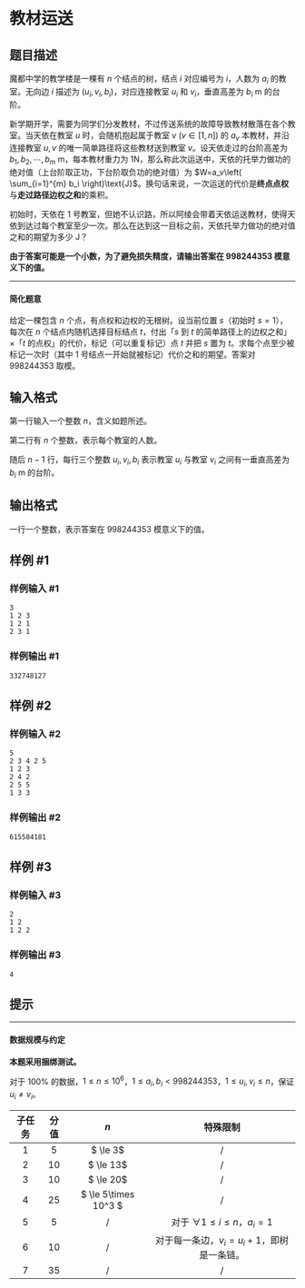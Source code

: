 # 教材运送

## 题目描述

魔都中学的教学楼是一棵有 $n$ 个结点的树，结点 $i$ 对应编号为 $i$，人数为 $a_i$ 的教室。无向边 $i$ 描述为 $(u_i,v_i,b_i)$，对应连接教室 $u_i$ 和 $v_i$，垂直高差为 $b_i\ \text{m}$ 的台阶。

新学期开学，需要为同学们分发教材，不过传送系统的故障导致教材散落在各个教室。当天依在教室 $u$ 时，会随机抱起属于教室 $v~(v\in[1,n])$ 的 $a_v$ 本教材，并沿连接教室 $u,v$ 的唯一简单路径将这些教材送到教室 $v$。设天依走过的台阶高差为 $b_1,b_2,\cdots,b_m\ \text{m}$，每本教材重力为 $1\text{N}$，那么称此次运送中，天依的托举力做功的绝对值（上台阶取正功，下台阶取负功的绝对值）为 $W=a_v\left( \sum_{i=1}^{m} b_i \right)\text{J}$。换句话来说，一次运送的代价是**终点点权**与**走过路径边权之和**的乘积。

初始时，天依在 $1$ 号教室，但她不认识路，所以阿绫会带着天依运送教材，使得天依到达过每个教室至少一次。那么在达到这一目标之前，天依托举力做功的绝对值之和的期望为多少 $\text{J}$？

**由于答案可能是一个小数，为了避免损失精度，请输出答案在 $998244353$ 模意义下的值。**

------------

#### 简化题意

给定一棵包含 $n$ 个点，有点权和边权的无根树。设当前位置 $s$（初始时 $s=1$），每次在 $n$ 个结点内随机选择目标结点 $t$，付出「$s$ 到 $t$ 的简单路径上的边权之和」$\times$「$t$ 的点权」的代价，标记（可以重复标记）点 $t$ 并把 $s$ 置为 $t$。求每个点至少被标记一次时（其中 $1$ 号结点一开始就被标记）代价之和的期望。答案对 $998244353$ 取模。

## 输入格式

第一行输入一个整数 $n$，含义如题所述。

第二行有 $n$ 个整数，表示每个教室的人数。

随后 $n-1$ 行，每行三个整数 $u_i,v_i,b_i$ 表示教室 $u_i$ 与教室 $v_i$ 之间有一垂直高差为 $b_i\ \text{m}$ 的台阶。

## 输出格式

一行一个整数，表示答案在 $998244353$ 模意义下的值。

## 样例 #1

### 样例输入 #1
```
3
1 2 3
1 2 1
2 3 1
```

### 样例输出 #1

```
332748127
```

## 样例 #2

### 样例输入 #2
```
5
2 3 4 2 5
1 2 3
2 4 2
2 5 5
1 3 3
```

### 样例输出 #2

```
615584181
```

## 样例 #3

### 样例输入 #3
```
2
1 2
1 2 2
```

### 样例输出 #3

```
4
```

## 提示

------------
#### 数据规模与约定
**本题采用捆绑测试。**

对于 $100\%$ 的数据，$1\le n\le 10^6$，$1\le a_i,b_i\lt 998244353$，$1\le u_i,v_i\le n$，保证 $u_i\ne v_i$。

| 子任务 | 分值 |         $n$          |               特殊限制                |
| :----: | :--: | :------------------: | :-----------------------------------: |
|   1    |  5  |      $ \le 3$       |                   /                   |
|   2    |  10  |      $ \le 13$       |                   /                   |
|   3    |  10  |      $ \le 20$       |                   /                   |
|   4    |  25  | $ \le 5\times 10^3 $ |                   /                   |
|   5    |  5   |          /           | 对于 $\forall 1\le i\le n$，$a_i=1$ |
|   6    |  10  |          /           | 对于每一条边，$v_i=u_i+1$，即树是一条链。 |
|   7    |  35  |          /           |                   /                   |

